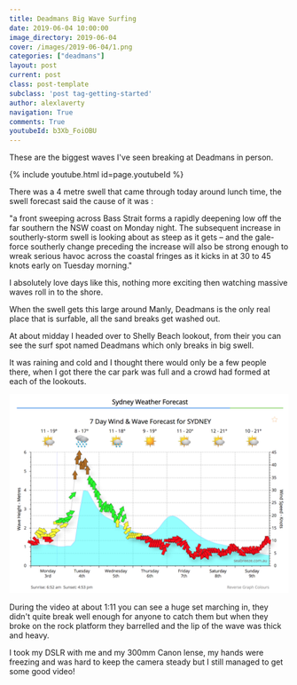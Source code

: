 ```yaml
---
title: Deadmans Big Wave Surfing
date: 2019-06-04 10:00:00
image_directory: 2019-06-04
cover: /images/2019-06-04/1.png
categories: ["deadmans"]
layout: post
current: post
class: post-template
subclass: 'post tag-getting-started'
author: alexlaverty
navigation: True
comments: True
youtubeId: b3Xb_FoiOBU
---
```


These are the biggest waves I've seen breaking at Deadmans in person.

{% include youtube.html id=page.youtubeId %}

<!--more-->

There was a 4 metre swell that came through today around lunch time, the swell forecast said the cause of it was :

"a front sweeping across Bass Strait forms a rapidly deepening low off the far southern the NSW coast on Monday night. The subsequent increase in southerly-storm swell is looking about as steep as it gets – and the gale-force southerly change preceding the increase will also be strong enough to wreak serious havoc across the coastal fringes as it kicks in at 30 to 45 knots early on Tuesday morning."

I absolutely love days like this, nothing more exciting then watching massive waves roll in to the shore.

When the swell gets this large around Manly, Deadmans is the only real place that is surfable, all the sand breaks get washed out.

At about midday I headed over to Shelly Beach lookout, from their you can see the surf spot named Deadmans which only breaks in big swell.

It was raining and cold and I thought there would only be a few people there, when I got there the car park was full and a crowd had formed at each of the lookouts.

![](/images/2019-06-04/seabreeze.png)

During the video at about 1:11 you can see a huge set marching in, they didn't quite break well enough for anyone to catch them but when they broke on the rock platform they barrelled and the lip of the wave was thick and heavy.

I took my DSLR with me and my 300mm Canon lense, my hands were freezing and was hard to keep the camera steady but I still managed to get some good video!
